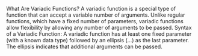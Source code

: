 What Are Variadic Functions?
A variadic function is a special type of function that can accept a variable number of arguments.
Unlike regular functions, which have a fixed number of parameters, variadic functions allow flexibility by allowing any number of arguments to be passed.
Syntax of a Variadic Function:
A variadic function has at least one fixed parameter (with a known data type) followed by an ellipsis (...) as the last parameter.
The ellipsis indicates that additional arguments can be passed.
